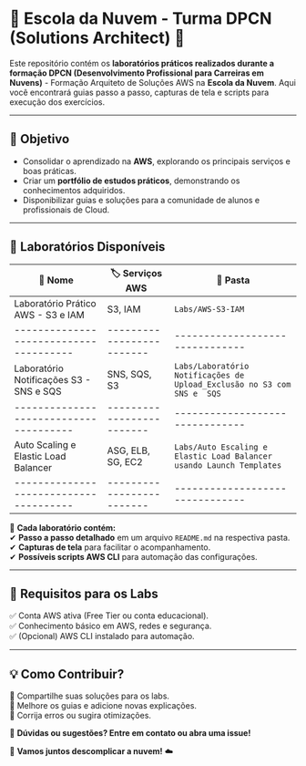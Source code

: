 # 🏫 Escola da Nuvem - Turma DPCN (Solutions Architect) 🚀

Este repositório contém os **laboratórios práticos realizados durante a formação DPCN (Desenvolvimento Profissional para Carreiras em Nuvens)** - Formação Arquiteto de Soluções AWS na **Escola da Nuvem**. Aqui você encontrará guias passo a passo, capturas de tela e scripts para execução dos exercícios.

---

## 📌 Objetivo

- Consolidar o aprendizado na **AWS**, explorando os principais serviços e boas práticas.
- Criar um **portfólio de estudos práticos**, demonstrando os conhecimentos adquiridos.
- Disponibilizar guias e soluções para a comunidade de alunos e profissionais de Cloud.

---

## 📖 Laboratórios Disponíveis

| 🔹 **Nome**                           | 🏷️ **Serviços AWS**       | 📂 **Pasta**                  |
|--------------------------------------|-------------------------|-------------------------------|
|  Laboratório Prático AWS - S3 e IAM | S3, IAM                 | `Labs/AWS-S3-IAM`        |
|--------------------------------------|-------------------------|-------------------------------|
|Laboratório Notificações S3 - SNS e SQS |SNS, SQS, S3 |`Labs/Laboratório Notificações de Upload_Exclusão no S3 com SNS e  SQS`|
|--------------------------------------|-------------------------|-------------------------------|
|Auto Scaling e Elastic Load Balancer| ASG, ELB, SG, EC2| `Labs/Auto Escaling e Elastic Load Balancer usando Launch Templates` |
|--------------------------------------|-------------------------|-------------------------------|


📌 **Cada laboratório contém:**  
✔ **Passo a passo detalhado** em um arquivo `README.md` na respectiva pasta.  
✔ **Capturas de tela** para facilitar o acompanhamento.  
✔ **Possíveis scripts AWS CLI** para automação das configurações.  

---

## 🔧 Requisitos para os Labs

✅ Conta AWS ativa (Free Tier ou conta educacional).  
✅ Conhecimento básico em AWS, redes e segurança.  
✅ (Opcional) AWS CLI instalado para automação.  

---

## 💡 Como Contribuir?

🔹 Compartilhe suas soluções para os labs.  
🔹 Melhore os guias e adicione novas explicações.  
🔹 Corrija erros ou sugira otimizações.  

📢 **Dúvidas ou sugestões? Entre em contato ou abra uma issue!**  

🚀 **Vamos juntos descomplicar a nuvem!** ☁️  
